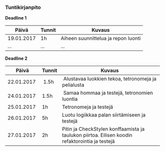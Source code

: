 ### Tuntikirjanpito

**Deadline 1**

Päivä | Tunnit | Kuvaus
--------------- | ----- | ------
19.01.2017 | 1h | Aiheen suunnittelua ja repon luonti
... | ... | ...


**Deadline 2**

Päivä | Tunnit | Kuvaus
--------------- | ----- | ------
22.01.2017 | 1.5h | Alustavaa luokkien tekoa, tetronomeja ja pelialusta
24.01.2017 | 1.5h | Samaa hommaa ja testejä, tetronomien luontia
25.01.2017 | 1h   | Tetronomeja ja testejä
26.01.2017 | 5h   | Luotu logiikkaa palan siirtämiseen ja testejä
27.01.2017 | 2h   | Pitin ja CheckStylen konffaamista ja taulukon piirtoa. Eilisen koodin refaktorointia ja testejä
